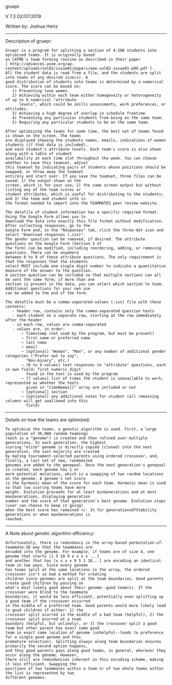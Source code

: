 gruepr

V 7.3
02/07/2019

Written by: Joshua Hertz

---------------
Description of gruepr:

	Gruepr is a program for splitting a section of 4-200 students into optimized teams. It is originally based
	on CATME's team forming routine as described in their paper
	[ http://advances.asee.org/wp-content/uploads/vol02/issue01/papers/aee-vol02-issue01-p09.pdf ].
	All the student data is read from a file, and the students are split into teams of any desired size(s). A
	good distribution of students into teams is determined by a numerical score. The score can be based on:
	   1) Preventing lone women.
	   2) Achieving within each team either homogeneity or heterogeneity of up to 9 numerical "attribute
	      levels", which could be skills assessments, work preferences, or attitudes.
	   3) Achieving a high degree of overlap in schedule freetime.
	   4) Preventing any particular students from being on the same team.
	   5) Requiring any particular students to be on the same team.

	After optimizing the teams for some time, the best set of teams found is shown on the screen. The teams
	are displayed showing the students names, emails, indications of women students (if that data is included),
	and each student's attribute levels. Each team's score is also shown along with a table of student
	availability at each time slot throughout the week. You can choose whether to save this teamset, adjust
	this teamset by indicating pairs of students whose positions should be swapped, or throw away the teamset
	entirely and start over. If you save the teamset, three files can be saved: 1) the output shown on the
	screen, which is for your use; 2) the same screen output but without listing any of the team scores or
	student attributes, which is useful for distributing to the students; and 3) the team and student info in
	the format needed to import into the TEAMMATES peer review website.

	The datafile of student information has a specific required format. Using the Google Form allows you to
	download the data into exactly this file format without modification. After collecting responses, go to the
	Google Form and, in the "Responses" tab, click the three-dot icon and select "Download responses (.csv)".
	The gender question can be removed, if desired. The attribute questions on the Google Form (Section 3 of
	the form) can be modified, including reordering, adding, or removing questions. There can be anywhere
	between 0 to 9 of these attribute questions. The only requirement is that the responses that the students
	select MUST include one single digit number to indicate a quantitative measure of the answer to the question.
	A section question can be included so that multiple sections can all be sent the same form; if more than one
	section is present in the data, you can select which section to team. Additional questions for your own use
	can be added to the end of the form.

	The datafile must be a comma-separated-values (.csv) file with these contents:
	   - header row, contains only the comma-separated question texts
	   - each student on a separate row, starting at the row immediately after the header
	   - in each row, values are comma-separated
	   - values are, in order:	
	       ~ Timestamp (not used by the program, but must be present)
	       ~ first name or preferred name
		   ~ last name
	       ~ email
	       ~ [optional] "Woman", "Man", or any number of additional gender categories ("Prefer not to say",
		     "Non-binary", etc.)
	       ~ [0 to 9 values] text responses to "attribute" questions, each in own field; first numeric digit
		     found in the text is used by the program
	       ~ [7 values] list of times the student is unavailable to work, represented as whether the texts
		     given in "timeNames[]" array are included or not
	       ~ [optional] section
	       ~ [optional] any additional notes for student (all remaining columns will get swallowed into this
		     field)


---------------
Details on how the teams are optimized:

	To optimize the teams, a genetic algorithm is used. First, a large population of 30,000 random teamings
	(each is a "genome") is created and then refined over multiple generations. In each generation, the highest
	scoring "elite" genome is directly copied (cloned) into the next generation, the vast majority are created
	by mating tournament-selected parents using ordered crossover, and, finally, a last set of new, randomized
	genomes are added to the genepool. Once the next generation's genepool is created, each genome has 1 or
	more potential mutations, which is a swapping of two random locations on the genome. A genome's net score
	is the harmonic mean of the score for each team. Harmonic mean is used so that low scoring teams have more
	weight. Evolution proceeds for at least minGenerations and at most maxGenerations, displaying generation
	number and the score of that generation's best genome. Evolution stops (user can choose to keep it going)
	when the best score has remained +/- 1% for generationsOfStability generations or when maxGenerations is
	reached.


---------------
A Note about genetic algorithm efficiency:

	Unfortunately, there is redundancy in the array-based permutation-of-teammate-ID way that the teammates are
	encoded into the genome. For example, if teams are of size 4, one genome that starts [1 5 18 9 x x x x ...]
	and another that has [x x x x 9 5 1 18...] are encoding an identical team in two ways. Since every genome
	has teams split at the same locations in the array, the ordered crossover isn't so bad a method for creating
	children since genomes are split at the team boundaries. Good parents create good children by passing on
	what's most likely good about their genome--good team(s). If the crossover were blind to the teammate
	boundaries, it would be less efficient, potentially even splitting up a good team if the crossover occurred
	in the middle of a preferred team. Good parents would more likely lead to good children if either: 1) the
	crossover split ocurred in the middle of a bad team (helpful), 2) the crossover split ocurred at a team
	boundary (helpful, but unlikely), or 3) the crossover split a good team but other parent has exact same good
	team in exact same location of genome (unhelpful--leads to preference for a single good genome and thus
	premature selection). Splitting always along team boundaries ensures primarily the second option happens,
	and thus good parents pass along good teams, in general, wherever they occur along the genome. However,
	there still are redundancies inherent in this encoding scheme, making it less efficient. Swapping the
	positions of two teammates within a team or of two whole teams within the list is represented by two
	different genomes.